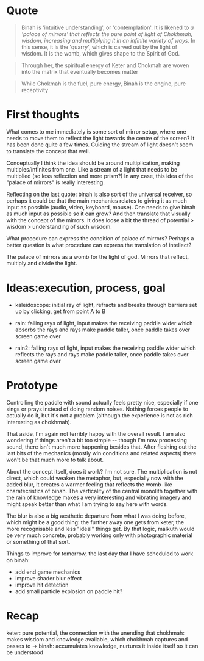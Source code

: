 # Quote

> Binah is 'intuitive understanding', or 'contemplation'. It is likened to *a 'palace of mirrors' that reflects the pure point of light of Chokhmah, wisdom, increasing and multiplying it in an infinite variety of ways*. In this sense, it is the 'quarry', which is carved out by the light of wisdom. It is the womb, which gives shape to the Spirit of God.

> Through her, the spiritual energy of Keter and Chokmah are woven into the matrix that eventually becomes matter

> While Chokmah is the fuel, pure energy, Binah is the engine, pure receptivity

# First thoughts
What comes to me immediately is some sort of mirror setup, where one needs to move them to reflect the light towards the centre of the screen? It has been done quite a few times. Guiding the stream of light doesn't seem to translate the concept that well.

Conceptually I think the idea should be around multiplication, making multiples/infinites from one. Like a stream of a light that needs to be multiplied (so less reflection and more prism?) In any case, this idea of the "palace of mirrors" is really interesting.

Reflecting on the last quote: binah is also sort of the universal receiver, so perhaps it could be that the main mechanics relates to giving it as much input as possible (audio, video, keyboard, mouse). One needs to give binah as much input as possible so it can grow? And then translate that visually with the concept of the mirrors. It does loose a bit the thread of potential > wisdom > understanding of such wisdom.

What procedure can express the condition of palace of mirrors? Perhaps a better question is what procedure can express the translation of intellect?

The palace of mirrors as a womb for the light of god. Mirrors that reflect, multiply and divide the light.

# Ideas:execution, process, goal

* kaleidoscope: initial ray of light, refracts and breaks through barriers set up by clicking, get from point A to B

* rain: falling rays of light, input makes the receiving paddle wider which absorbs the rays and rays make paddle taller, once paddle takes over screen game over

* rain2: falling rays of light, input makes the receiving paddle wider which reflects the rays and rays make paddle taller, once paddle takes over screen game over

# Prototype

Controlling the paddle with sound actually feels pretty nice, especially if one sings or prays instead of doing random noises. Nothing forces people to actually do it, but it's not a problem (although the experience is not as rich interesting as chokhmah).

That aside, I'm again not terribly happy with the overall result. I am also wondering if things aren't a bit too simple -- though I'm now processing sound, there isn't much more happening besides that. After fleshing out the last bits of the mechanics (mostly win conditions and related aspects) there won't be that much more to talk about.

About the concept itself, does it work? I'm not sure. The multiplication is not direct, which could weaken the metaphor, but, especially now with the added blur, it creates a warmer feeling that reflects the womb-like charatecristics of binah. The verticality of the central monolith together with the rain of knowledge makes a very interesting and vibrating imagery and might speak better than what I am trying to say here with words.

The blur is also a big aesthetic departure from what I was doing before, which might be a good thing: the further away one gets from keter, the more recognisable and less "ideal" things get. By that logic, malkuth would be very much concrete, probably working only with photographic material or something of that sort.

Things to improve for tomorrow, the last day that I have scheduled to work on binah:

* add end game mechanics
* improve shader blur effect
* improve hit detection
* add small particle explosion on paddle hit?

# Recap
keter: pure potential, the connection with the unending that
chokhmah: makes wisdom and knowledge available, which chokhmah captures and passes to ->
binah: accumulates knowledge, nurtures it inside itself so it can be understood
